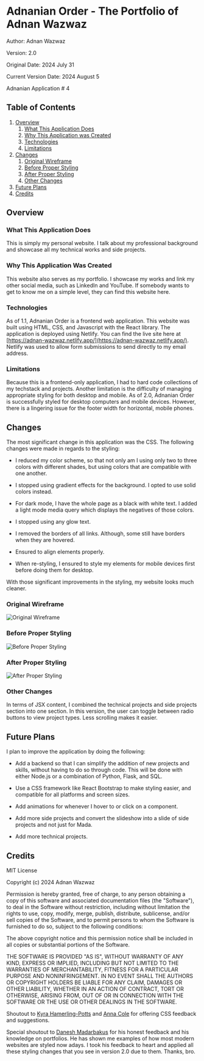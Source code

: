 # Adnanian Order - The Portfolio of Adnan Wazwaz
Author: Adnan Wazwaz

Version: 2.0

Original Date: 2024 July 31

Current Version Date: 2024 August 5

Adnanian Application # 4

## Table of Contents

1. [Overview](#overview)
    1. [What This Application Does](#what-this-application-does)
    2. [Why This Application was Created](#why-this-application-was-created)
    3. [Technologies](#technologies)
    4. [Limitations](#limitations)
2. [Changes](#changes)
    1. [Original Wireframe](#original-wireframe)
    2. [Before Proper Styling](#before-proper-styling)
    3. [After Proper Styling](#after-proper-styling)
    4. [Other Changes](#other-changes)
3. [Future Plans](#future-plans)
4. [Credits](#credits)


## Overview

### What This Application Does

This is simply my personal website. I talk about my professional background and
showcase all my technical works and side projects.

### Why This Application Was Created

This website also serves as my portfolio. I showcase my works and link my other
social media, such as LinkedIn and YouTube. If somebody wants to get to know me
on a simple level, they can find this website here.

### Technologies

As of 1.1, Adnanian Order is a frontend web application. This website was built
using HTML, CSS, and Javascript with the React library. The application is
deployed using Netlify. You can find the live site here at 
[https://adnan-wazwaz.netlify.app/](https://adnan-wazwaz.netlify.app/). Netlify was used to allow form submissions
to send directly to my email address.

### Limitations

Because this is a frontend-only application, I had to hard code collections of
my techstack and projects. Another limitation is the difficulty of managing
appropriate styling for both desktop and mobile. As of 2.0, Adnanian Order is
successfully styled for desktop computers and mobile devices. However, there is
a lingering issue for the footer width for horizontal, mobile phones.

## Changes

The most significant change in this application was the CSS. The following changes
were made in regards to the styling:

- I reduced my color scheme, so that not only am I using only two to three colors
with different shades, but using colors that are compatible with one another.

- I stopped using gradient effects for the background. I opted to use solid colors
instead.

- For dark mode, I have the whole page as a black with white text. I added a light
mode media query which displays the negatives of those colors.

- I stopped using any glow text.

- I removed the borders of all links. Although, some still have borders when they
are hovered.

- Ensured to align elements properly.

- When re-styling, I ensured to style my elements for mobile devices first before
doing them for desktop.

With those significant improvements in the styling, my website looks much cleaner.

### Original Wireframe

![Original Wireframe](/README_images/Portfolio%20Website%20Wireframe%20-20240725.png)

### Before Proper Styling

![Before Proper Styling](/README_images/bad-styling.jpg)

### After Proper Styling

![After Proper Styling](/README_images/better-styling.jpg)

### Other Changes
In terms of JSX content, I combined the technical projects and side projects
section into one section. In this version, the user can toggle between radio
buttons to view project types. Less scrolling makes it easier.

## Future Plans

I plan to improve the application by doing the following:

- Add a backend so that I can simplify the addition of new projects and skills,
without having to do so through code. This will be done with either Node.js or
a combination of Python, Flask, and SQL.

- Use a CSS framework like React Bootstrap to make styling easier, and compatible
for all platforms and screen sizes.

- Add animations for whenever I hover to or click on a component.

- Add more side projects and convert the slideshow into a slide of side projects
and not just for Mada.

- Add more technical projects.

## Credits
MIT License

Copyright (c) 2024 Adnan Wazwaz

Permission is hereby granted, free of charge, to any person obtaining a copy
of this software and associated documentation files (the "Software"), to deal
in the Software without restriction, including without limitation the rights
to use, copy, modify, merge, publish, distribute, sublicense, and/or sell
copies of the Software, and to permit persons to whom the Software is
furnished to do so, subject to the following conditions:

The above copyright notice and this permission notice shall be included in all
copies or substantial portions of the Software.

THE SOFTWARE IS PROVIDED "AS IS", WITHOUT WARRANTY OF ANY KIND, EXPRESS OR
IMPLIED, INCLUDING BUT NOT LIMITED TO THE WARRANTIES OF MERCHANTABILITY,
FITNESS FOR A PARTICULAR PURPOSE AND NONINFRINGEMENT. IN NO EVENT SHALL THE
AUTHORS OR COPYRIGHT HOLDERS BE LIABLE FOR ANY CLAIM, DAMAGES OR OTHER
LIABILITY, WHETHER IN AN ACTION OF CONTRACT, TORT OR OTHERWISE, ARISING FROM,
OUT OF OR IN CONNECTION WITH THE SOFTWARE OR THE USE OR OTHER DEALINGS IN THE
SOFTWARE.

Shoutout to [Kyra Hamerling-Potts](https://www.linkedin.com/in/kyra-hamerling-potts/)
and [Anna Cole](https://www.linkedin.com/in/anna--cole/) for offering CSS feedback and suggestions.

Special shoutout to [Danesh Madarbakus](https://www.linkedin.com/in/daneshmadarbakus/) for
his honest feedback and his knowledge on portfolios. He has shown me examples of how
most modern websites are styled now adays. I took his feedback to heart and applied all these
styling changes that you see in version 2.0 due to them. Thanks, bro.